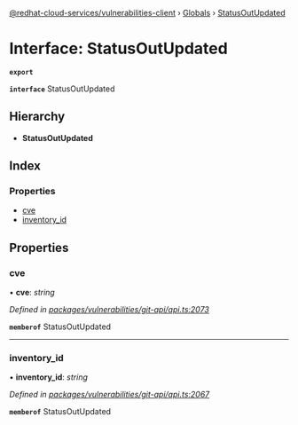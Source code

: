 [@redhat-cloud-services/vulnerabilities-client](../README.md) › [Globals](../globals.md) › [StatusOutUpdated](statusoutupdated.md)

# Interface: StatusOutUpdated

**`export`** 

**`interface`** StatusOutUpdated

## Hierarchy

* **StatusOutUpdated**

## Index

### Properties

* [cve](statusoutupdated.md#cve)
* [inventory_id](statusoutupdated.md#inventory_id)

## Properties

###  cve

• **cve**: *string*

*Defined in [packages/vulnerabilities/git-api/api.ts:2073](https://github.com/fhlavac/javascript-clients/blob/master/packages/vulnerabilities/git-api/api.ts#L2073)*

**`memberof`** StatusOutUpdated

___

###  inventory_id

• **inventory_id**: *string*

*Defined in [packages/vulnerabilities/git-api/api.ts:2067](https://github.com/fhlavac/javascript-clients/blob/master/packages/vulnerabilities/git-api/api.ts#L2067)*

**`memberof`** StatusOutUpdated
